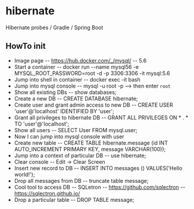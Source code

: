 # hibernate
Hibernate probes / Gradle / Spring Boot

## HowTo init
- Image page -- https://hub.docker.com/_/mysql/ -- 5.6
- Start a container -- docker run --name mysql56 -e MYSQL_ROOT_PASSWORD=root -d -p 3306:3306 -it mysql:5.6
- Jump into shell in container -- docker exec -it <container ID> bash
- Jump into mysql console -- mysql -u root -p --> then enter `root`
- Show all existing DBs -- show databases;
- Create a new DB -- CREATE DATABASE hibernate;
- Create user and grant admin access to new DB -- CREATE USER 'user'@'localhost' IDENTIFIED BY 'user';
- Grant all privileges to hibernate DB -- GRANT ALL PRIVILEGES ON * . * TO 'user'@'localhost';
- Show all users -- SELECT User FROM mysql.user;
- Now I can jump into mysql console with user 
- Create new table -- CREATE TABLE hibernate.message (id INT AUTO_INCREMENT PRIMARY KEY, message VARCHAR(100));
- Jump into a context of particular DB -- use hibernate;
- Clear console -- Edit -> Clear Screen
- Insert new record to DB -- INSERT INTO messages () VALUES('Hello world!');
- Drop all messages from DB -- truncate table message;
- Cool tool to access DB -- SQLetron -- https://github.com/sqlectron -- https://sqlectron.github.io/
- Drop a particular table -- DROP TABLE message;